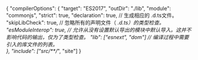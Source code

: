 {
  "compilerOptions": {
    "target": "ES2017",
    "outDir": "./lib",
    "module": "commonjs",
    "strict": true,
    "declaration": true, // 生成相应的 .d.ts文件。
    "skipLibCheck": true, // 忽略所有的声明文件（ *.d.ts）的类型检查。
    "esModuleInterop": true, // 允许从没有设置默认导出的模块中默认导入。这并不影响代码的输出，仅为了类型检查。
    "lib": ["esnext", "dom"] // 	编译过程中需要引入的库文件的列表。     
  },
  "include": ["src/**/*", "site"]
}
